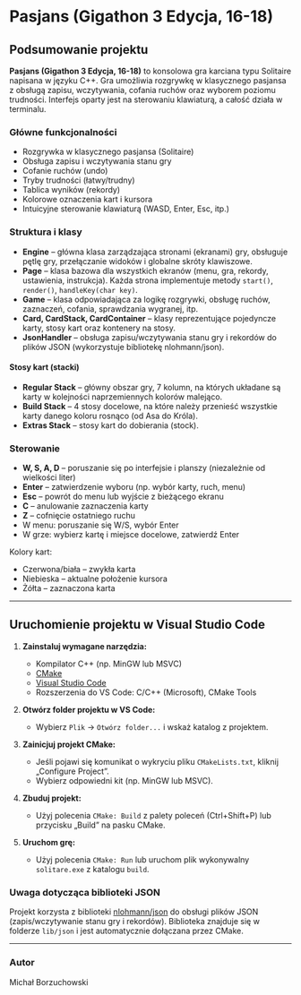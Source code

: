 # Pasjans (Gigathon 3 Edycja, 16-18)

## Podsumowanie projektu

**Pasjans (Gigathon 3 Edycja, 16-18)** to konsolowa gra karciana typu Solitaire napisana w języku C++. Gra umożliwia rozgrywkę w klasycznego pasjansa z obsługą zapisu, wczytywania, cofania ruchów oraz wyborem poziomu trudności. Interfejs oparty jest na sterowaniu klawiaturą, a całość działa w terminalu.

### Główne funkcjonalności

- Rozgrywka w klasycznego pasjansa (Solitaire)
- Obsługa zapisu i wczytywania stanu gry
- Cofanie ruchów (undo)
- Tryby trudności (łatwy/trudny)
- Tablica wyników (rekordy)
- Kolorowe oznaczenia kart i kursora
- Intuicyjne sterowanie klawiaturą (WASD, Enter, Esc, itp.)

### Struktura i klasy

- **Engine** – główna klasa zarządzająca stronami (ekranami) gry, obsługuje pętlę gry, przełączanie widoków i globalne skróty klawiszowe.
- **Page** – klasa bazowa dla wszystkich ekranów (menu, gra, rekordy, ustawienia, instrukcja). Każda strona implementuje metody `start()`, `render()`, `handleKey(char key)`.
- **Game** – klasa odpowiadająca za logikę rozgrywki, obsługę ruchów, zaznaczeń, cofania, sprawdzania wygranej, itp.
- **Card, CardStack, CardContainer** – klasy reprezentujące pojedyncze karty, stosy kart oraz kontenery na stosy.
- **JsonHandler** – obsługa zapisu/wczytywania stanu gry i rekordów do plików JSON (wykorzystuje bibliotekę nlohmann/json).

#### Stosy kart (stacki)

- **Regular Stack** – główny obszar gry, 7 kolumn, na których układane są karty w kolejności naprzemiennych kolorów malejąco.
- **Build Stack** – 4 stosy docelowe, na które należy przenieść wszystkie karty danego koloru rosnąco (od Asa do Króla).
- **Extras Stack** – stosy kart do dobierania (stock).

### Sterowanie

- **W, S, A, D** – poruszanie się po interfejsie i planszy (niezależnie od wielkości liter)
- **Enter** – zatwierdzenie wyboru (np. wybór karty, ruch, menu)
- **Esc** – powrót do menu lub wyjście z bieżącego ekranu
- **C** – anulowanie zaznaczenia karty
- **Z** – cofnięcie ostatniego ruchu
- W menu: poruszanie się W/S, wybór Enter
- W grze: wybierz kartę i miejsce docelowe, zatwierdź Enter

Kolory kart:
- Czerwona/biała – zwykła karta
- Niebieska – aktualne położenie kursora
- Żółta – zaznaczona karta

---

## Uruchomienie projektu w Visual Studio Code

1. **Zainstaluj wymagane narzędzia:**
   - Kompilator C++ (np. MinGW lub MSVC)
   - [CMake](https://cmake.org/)
   - [Visual Studio Code](https://code.visualstudio.com/)
   - Rozszerzenia do VS Code: C/C++ (Microsoft), CMake Tools

2. **Otwórz folder projektu w VS Code:**
   - Wybierz `Plik` → `Otwórz folder...` i wskaż katalog z projektem.

3. **Zainicjuj projekt CMake:**
   - Jeśli pojawi się komunikat o wykryciu pliku `CMakeLists.txt`, kliknij „Configure Project”.
   - Wybierz odpowiedni kit (np. MinGW lub MSVC).

4. **Zbuduj projekt:**
   - Użyj polecenia `CMake: Build` z palety poleceń (Ctrl+Shift+P) lub przycisku „Build” na pasku CMake.

5. **Uruchom grę:**
   - Użyj polecenia `CMake: Run` lub uruchom plik wykonywalny `solitare.exe` z katalogu `build`.

### Uwaga dotycząca biblioteki JSON

Projekt korzysta z biblioteki [nlohmann/json](https://github.com/nlohmann/json) do obsługi plików JSON (zapis/wczytywanie stanu gry i rekordów). Biblioteka znajduje się w folderze `lib/json` i jest automatycznie dołączana przez CMake.

---

### Autor

Michał Borzuchowski